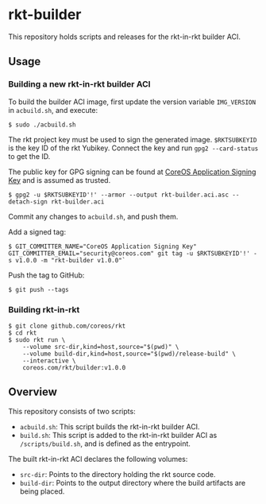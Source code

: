 # rkt-builder

This repository holds scripts and releases for the rkt-in-rkt builder ACI.

## Usage

### Building a new rkt-in-rkt builder ACI

To build the builder ACI image, first update the version variable `IMG_VERSION` in `acbuild.sh`, and execute:

    $ sudo ./acbuild.sh

The rkt project key must be used to sign the generated image. `$RKTSUBKEYID` is the key ID of the rkt Yubikey. Connect the key and run `gpg2 --card-status` to get the ID.

The public key for GPG signing can be found at [CoreOS Application Signing Key](https://coreos.com/security/app-signing-key) and is assumed as trusted.

    $ gpg2 -u $RKTSUBKEYID'!' --armor --output rkt-builder.aci.asc --detach-sign rkt-builder.aci

Commit any changes to `acbuild.sh`, and push them.

Add a signed tag:

    $ GIT_COMMITTER_NAME="CoreOS Application Signing Key" GIT_COMMITTER_EMAIL="security@coreos.com" git tag -u $RKTSUBKEYID'!' -s v1.0.0 -m "rkt-builder v1.0.0"`

Push the tag to GitHub:

    $ git push --tags

### Building rkt-in-rkt

    $ git clone github.com/coreos/rkt
    $ cd rkt
    $ sudo rkt run \
        --volume src-dir,kind=host,source="$(pwd)" \
        --volume build-dir,kind=host,source="$(pwd)/release-build" \
        --interactive \
        coreos.com/rkt/builder:v1.0.0

## Overview

This repository consists of two scripts:

- `acbuild.sh`: This script builds the rkt-in-rkt builder ACI.
- `build.sh`: This script is added to the rkt-in-rkt builder ACI as `/scripts/build.sh`, and is defined as the entrypoint.

The built rkt-in-rkt ACI declares the following volumes:

- `src-dir`: Points to the directory holding the rkt source code.
- `build-dir`: Points to the output directory where the build artifacts are being placed.
